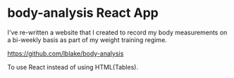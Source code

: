 # body-analysis React App

I've re-written a website that I created to record my body measurements on a bi-weekly basis as part of my weight training regime.

https://github.com/lblake/body-analysis

To use React instead of using HTML(Tables).

